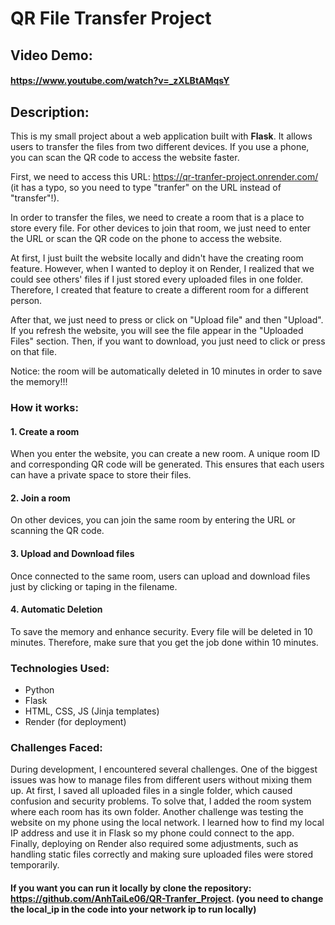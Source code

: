 # QR File Transfer Project
## Video Demo: 
#### https://www.youtube.com/watch?v=_zXLBtAMqsY
## Description:

This is my small project about a web application built with **Flask**.
It allows users to transfer the files from two different devices. If you use a phone, you can scan the QR code to access the website faster.

First, we need to access this URL: https://qr-tranfer-project.onrender.com/ (it has a typo, so you need to type "tranfer" on the URL instead of "transfer"!). 

In order to transfer the files, we need to create a room that is a place to store every file. For other devices to join that room, we just need to enter the URL or scan the QR code on the phone to access the website.

At first, I just built the website locally and didn't have the creating room feature. However, when I wanted to deploy it on Render, I realized that we could see others' files if I just stored every uploaded files in one folder. Therefore, I created that feature to create a different room for a different person.

After that, we just need to press or click on "Upload file" and then "Upload". If you refresh the website, you will see the file appear in the "Uploaded Files" section. Then, if you want to download, you just need to click or press on that file.

Notice: the room will be automatically deleted in 10 minutes in order to save the memory!!!

### How it works:
#### 1. Create a room
When you enter the website, you can create a new room. A unique room ID and corresponding QR code will be generated. This ensures that each users can have a private space to store their files.

#### 2. Join a room
On other devices, you can join the same room by entering the URL or scanning the QR code.

#### 3. Upload and Download files
Once connected to the same room, users can upload and download files just by clicking or taping in the filename.

#### 4. Automatic Deletion
To save the memory and enhance security. Every file will be deleted in 10 minutes. Therefore, make sure that you get the job done within 10 minutes.

### Technologies Used:
- Python
- Flask
- HTML, CSS, JS (Jinja templates)
- Render (for deployment)

### Challenges Faced:
During development, I encountered several challenges. One of the biggest issues was how to manage files from different users without mixing them up. At first, I saved all uploaded files in a single folder, which caused confusion and security problems. To solve that, I added the room system where each room has its own folder. Another challenge was testing the website on my phone using the local network. I learned how to find my local IP address and use it in Flask so my phone could connect to the app. Finally, deploying on Render also required some adjustments, such as handling static files correctly and making sure uploaded files were stored temporarily.

#### If you want you can run it locally by clone the repository: https://github.com/AnhTaiLe06/QR-Tranfer_Project. (you need to change the local_ip in the code into your network ip to run locally)
